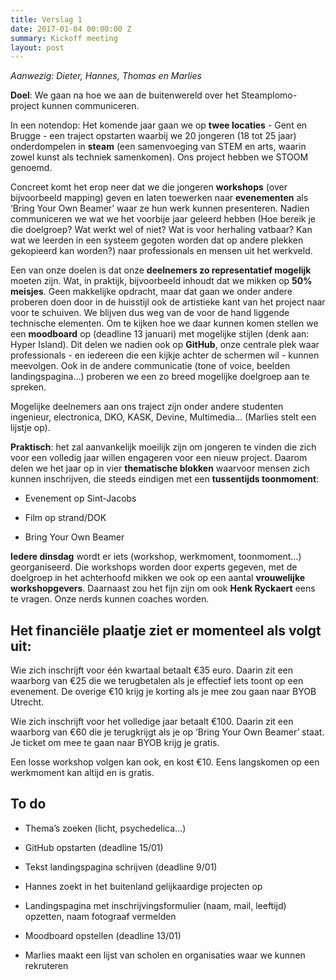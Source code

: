 ```yaml
---
title: Verslag 1
date: 2017-01-04 00:00:00 Z
summary: Kickoff meeting
layout: post
---
```


*Aanwezig: Dieter, Hannes, Thomas en Marlies*

**Doel**: We gaan na hoe we aan de buitenwereld over het Steamplomo-project kunnen communiceren.

In een notendop: Het komende jaar gaan we op **twee locaties** - Gent en Brugge - een traject opstarten waarbij we 20 jongeren (18 tot 25 jaar) onderdompelen in **steam** (een samenvoeging van STEM en arts, waarin zowel kunst als techniek samenkomen). Ons project hebben we STOOM genoemd.

Concreet komt het erop neer dat we die jongeren **workshops** (over bijvoorbeeld mapping) geven en laten toewerken naar **evenementen** als ‘Bring Your Own Beamer’ waar ze hun werk kunnen presenteren. Nadien communiceren we wat we het voorbije jaar geleerd hebben (Hoe bereik je die doelgroep? Wat werkt wel of niet? Wat is voor herhaling vatbaar? Kan wat we leerden in een systeem gegoten worden dat op andere plekken gekopieerd kan worden?) naar professionals en mensen uit het werkveld.

Een van onze doelen is dat onze **deelnemers zo representatief mogelijk** moeten zijn. Wat, in praktijk, bijvoorbeeld inhoudt dat we mikken op **50% meisjes**. Geen makkelijke opdracht, maar dat gaan we onder andere proberen doen door in de huisstijl ook de artistieke kant van het project naar voor te schuiven. We blijven dus weg van de voor de hand liggende technische elementen. Om te kijken hoe we daar kunnen komen stellen we een **moodboard** op (deadline 13 januari) met mogelijke stijlen (denk aan: Hyper Island). Dit delen we nadien ook op **GitHub**, onze centrale plek waar professionals - en iedereen die een kijkje achter de schermen wil - kunnen meevolgen. Ook in de andere communicatie (tone of voice, beelden landingspagina…) proberen we een zo breed mogelijke doelgroep aan te spreken.

Mogelijke deelnemers aan ons traject zijn onder andere studenten ingenieur, electronica, DKO, KASK, Devine, Multimedia... (Marlies stelt een lijstje op).

**Praktisch**: het zal aanvankelijk moeilijk zijn om jongeren te vinden die zich voor een volledig jaar willen engageren voor een nieuw project. Daarom delen we het jaar op in vier **thematische blokken** waarvoor mensen zich kunnen inschrijven, die steeds eindigen met een **tussentijds toonmoment**:

* Evenement op Sint-Jacobs

* Film op strand/DOK

* Bring Your Own Beamer

**Iedere dinsdag** wordt er iets (workshop, werkmoment, toonmoment…) georganiseerd. Die workshops worden door experts gegeven, met de doelgroep in het achterhoofd mikken we ook op een aantal **vrouwelijke workshopgevers**. Daarnaast zou het fijn zijn om ook **Henk Ryckaert** eens te vragen. Onze nerds kunnen coaches worden.

## Het financiële plaatje ziet er momenteel als volgt uit:

Wie zich inschrijft voor één kwartaal betaalt €35 euro. Daarin zit een waarborg van €25 die we terugbetalen als je effectief iets toont op een evenement. De overige €10 krijg je korting als je mee zou gaan naar BYOB Utrecht.

Wie zich inschrijft voor het volledige jaar betaalt €100. Daarin zit een waarborg van €60 die je terugkrijgt als je op ‘Bring Your Own Beamer’ staat. Je ticket om mee te gaan naar BYOB krijg je gratis.

Een losse workshop volgen kan ook, en kost €10. Eens langskomen op een werkmoment kan altijd en is gratis.

## To do

* Thema’s zoeken (licht, psychedelica…)

* GitHub opstarten (deadline 15/01)

* Tekst landingspagina schrijven (deadline 9/01)

* Hannes zoekt in het buitenland gelijkaardige projecten op

* Landingspagina met inschrijvingsformulier (naam, mail, leeftijd) opzetten, naam fotograaf vermelden

* Moodboard opstellen (deadline 13/01)

* Marlies maakt een lijst van scholen en organisaties waar we kunnen rekruteren